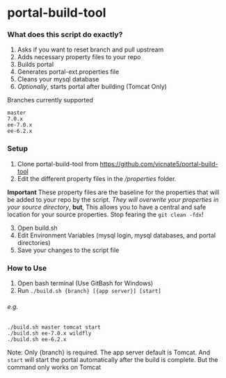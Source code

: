 # portal-build-tool

### What does this script do exactly?

1. Asks if you want to reset branch and pull upstream
2. Adds necessary property files to your repo
3. Builds portal
4. Generates portal-ext.properties file
5. Cleans your mysql database
6. *Optionally*, starts portal after building (Tomcat Only)

Branches currently supported
```
master
7.0.x
ee-7.0.x
ee-6.2.x
```


### Setup

1. Clone portal-build-tool from https://github.com/vicnate5/portal-build-tool
2. Edit the different property files in the */properties* folder.

  **Important** These property files are the baseline for the properties that will be added to your repo by the script. *They will overwrite your properties in your source directory*, **but**, This allows you to have a central and safe location for your source properties. Stop fearing the `git clean -fdx`!

3. Open build.sh
4. Edit Environment Variables (mysql login, mysql databases, and portal directories)
5. Save your changes to the script file


### How to Use

1. Open bash terminal (Use GitBash for Windows)
2. Run ``./build.sh {branch} [{app server}] [start]``

###### e.g.
```
./build.sh master tomcat start
./build.sh ee-7.0.x wildfly
./build.sh ee-6.2.x
```

Note: Only {branch} is required. The app server default is Tomcat. And `start` will start the portal automatically after the build is complete. But the command only works on Tomcat
